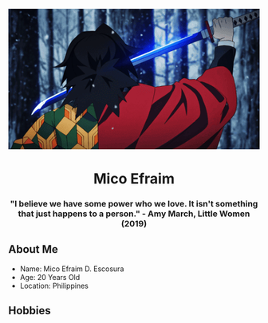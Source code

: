 <p align="center">
    <img src="https://github.com/micoescsr/micoescsr/blob/main/3b434f61e5b2021466e5f58fd718becb.gif" alt="Giyu GIF">
</p>

<h1 align="center"> Mico Efraim </h1>
<h3 align="center"> "I believe we have some power who we love. It isn't something that just happens to a person." - Amy March, Little Women (2019) </h3>

## About Me
- Name: Mico Efraim D. Escosura
- Age: 20 Years Old
- Location: Philippines

## Hobbies

